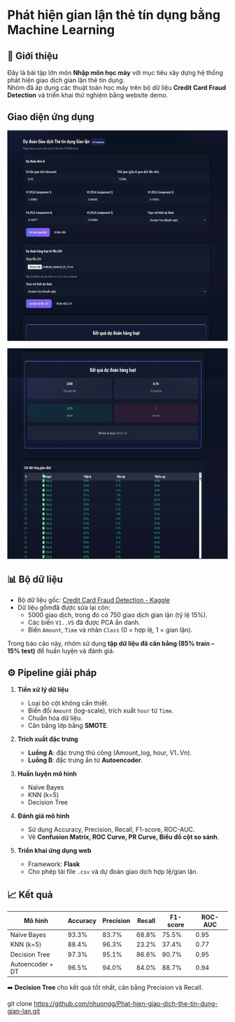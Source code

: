 #  Phát hiện gian lận thẻ tín dụng bằng Machine Learning

## 📖 Giới thiệu
Đây là bài tập lớn môn **Nhập môn học máy** với mục tiêu xây dựng hệ thống phát hiện giao dịch gian lận thẻ tín dụng.  
Nhóm đã áp dụng các thuật toán học máy trên bộ dữ liệu **Credit Card Fraud Detection** và triển khai thử nghiệm bằng website demo.
## Giao diện ứng dụng
<p align="center">  
   <img src="Picture/1.png" alt="Ảnh minh họa" width="850" height="480">  
</p>
<p align="center">  
   <img src="Picture/2.png" alt="Ảnh minh họa" width="850" height="480">  
</p>

## 📊 Bộ dữ liệu
- Bộ dữ liệu gốc: [Credit Card Fraud Detection - Kaggle](https://www.kaggle.com/mlg-ulb/creditcardfraud)  
- Dữ liệu gồmđã được sửa lại còn:
  - 5000 giao dịch, trong đó có 750 giao dịch gian lận (tỷ lệ 15%).  
  - Các biến `V1..V5` đã được PCA ẩn danh.  
  - Biến `Amount`, `Time` và nhãn `Class` (0 = hợp lệ, 1 = gian lận).  

Trong báo cáo này, nhóm sử dụng **tập dữ liệu đã cân bằng (85% train – 15% test)** để huấn luyện và đánh giá.

## ⚙️ Pipeline giải pháp
1. **Tiền xử lý dữ liệu**  
   - Loại bỏ cột không cần thiết.  
   - Biến đổi `Amount` (log-scale), trích xuất `hour` từ `Time`.  
   - Chuẩn hóa dữ liệu.  
   - Cân bằng lớp bằng **SMOTE**.  

2. **Trích xuất đặc trưng**  
   - **Luồng A**: đặc trưng thủ công (Amount_log, hour, V1..Vn).  
   - **Luồng B**: đặc trưng ẩn từ **Autoencoder**.  

3. **Huấn luyện mô hình**  
   - Naïve Bayes  
   - KNN (k=5)  
   - Decision Tree  

4. **Đánh giá mô hình**  
   - Sử dụng Accuracy, Precision, Recall, F1-score, ROC-AUC.  
   - Vẽ **Confusion Matrix, ROC Curve, PR Curve, Biểu đồ cột so sánh**.  

5. **Triển khai ứng dụng web**  
   - Framework: **Flask**  
   - Cho phép tải file `.csv` và dự đoán giao dịch hợp lệ/gian lận.  

## 📈 Kết quả
| Mô hình           | Accuracy | Precision | Recall | F1-score | ROC-AUC |
|-------------------|----------|-----------|--------|----------|---------|
| Naïve Bayes       | 93.3%    | 83.7%     | 68.8%  | 75.5%    | 0.95    |
| KNN (k=5)         | 88.4%    | 96.3%     | 23.2%  | 37.4%    | 0.77    |
| Decision Tree     | 97.3%    | 95.1%     | 86.6%  | 90.7%    | 0.95    |
| Autoencoder + DT  | 96.5%    | 94.0%     | 84.0%  | 88.7%    | 0.94    |

➡️ **Decision Tree** cho kết quả tốt nhất, cân bằng Precision và Recall.

git clone https://github.com/nhuongg/Phat-hien-giao-dich-the-tin-dung-gian-lan.git
